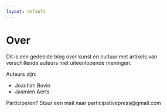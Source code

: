 ```yaml
---
layout: default
---
```


<h1>Over</h1>


<p> Dit is een gedeelde blog over kunst en cultuur met artikels van verschillende auteurs met uiteenlopende meningen.  </p>

<p> Auteurs zijn: <p>
<ul class="marginLeft">
<li>Joachim Bovin </li>
<li>Jasmien Aerts</li>
</ul>


<p> Participeren? Stuur een mail naar participativepress@gmail.com </p>
